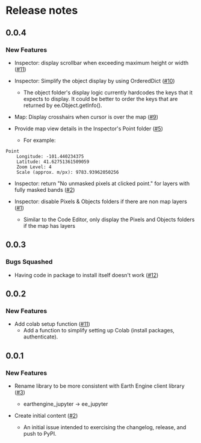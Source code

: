# Release notes

<!-- do not remove -->

## 0.0.4

### New Features

- Inspector: display scrollbar when exceeding maximum height or width ([#11](https://github.com/tylere/earthengine-jupyter/issues/11))

- Inspector: Simplify the object display by using OrderedDict ([#10](https://github.com/tylere/earthengine-jupyter/issues/10))
  - The object folder's display logic currently hardcodes the keys that it expects to display. It could be better to order the keys that are returned by ee.Object.getInfo().

- Map: Display crosshairs when cursor is over the map ([#9](https://github.com/tylere/earthengine-jupyter/issues/9))

- Provide map view details in the Inspector's Point folder ([#5](https://github.com/tylere/earthengine-jupyter/issues/5))
  - For example:
```
Point
    Longitude: -101.440234375
​    Latitude: 41.62751361509059
​    Zoom Level: 4
​​    Scale (approx. m/px): 9783.93962050256
```

- Inspector: return "No unmasked pixels at clicked point." for layers with fully masked bands ([#2](https://github.com/tylere/earthengine-jupyter/issues/2))

- Inspector: disable Pixels & Objects folders if there are non map layers ([#1](https://github.com/tylere/earthengine-jupyter/issues/1))
  - Similar to the Code Editor, only display the Pixels and Objects folders if the map has layers



## 0.0.3


### Bugs Squashed

- Having code in package to install itself doesn't work ([#12](https://github.com/google/earthengine-jupyter/issues/12))


## 0.0.2

### New Features

- Add colab setup function ([#11](https://github.com/google/earthengine-jupyter/issues/11))
  - Add a function to simplify setting up Colab (install packages, authenticate).



## 0.0.1

### New Features

- Rename library to be more consistent with Earth Engine client library ([#3](https://github.com/google/earthengine-jupyter/issues/3))
  - earthengine_jupyter -> ee_jupyter

- Create initial content ([#2](https://github.com/google/earthengine-jupyter/issues/2))
  - An initial issue intended to exercising the changelog, release, and push to PyPI.



